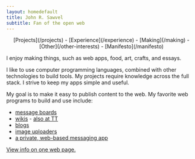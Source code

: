 ```yaml
---
layout: homedefault
title: John R. Sawvel
subtitle: Fan of the open web
---
```


<div style="text-align:center;" class="greylinks" markdown="1">
[Projects](/projects) - [Experience](/experience) - [Making](/making) - [Other](/other-interests) - [Manifesto](/manifesto)
</div>


I enjoy making things, such as web apps, food, art, crafts, and essays. 

I like to use computer programming languages, combined with other technologies to build tools. My projects require knowledge across the full stack. I strive to keep my apps simple and useful.

My goal is to make it easy to publish content to the web. My favorite web programs to build and use include:

* [message boards](http://toledotalk.com)
* [wikis](http://jothut.com/cgi-bin/junco.pl/blogpost/36298/19May2014/Junco-Readmemd) - [also at TT](http://toledotalk.com/cgi-bin/tt.pl/article/16/Lewiki_Home)
* [blogs](http://maketoledo.com)
* [image uploaders](http://waxwing.soupmode.com)
* [a private, web-based messaging app](https://soupmode.com) 



[View info on one web page.](/fullpage)
